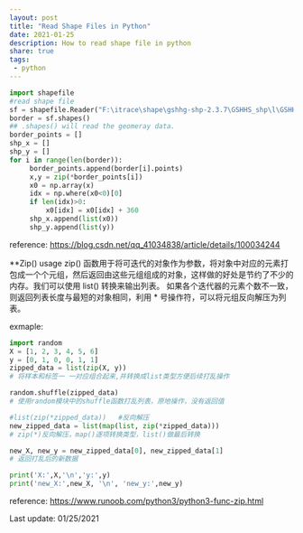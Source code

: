 ```yaml
---
layout: post
title: "Read Shape Files in Python"
date: 2021-01-25
description: How to read shape file in python
share: true
tags:
 - python
---
```


```python
import shapefile 
#read shape file
sf = shapefile.Reader("F:\itrace\shape\gshhg-shp-2.3.7\GSHHS_shp\l\GSHHS_l_L1.shp")
border = sf.shapes()
## .shapes() will read the geomeray data.
border_points = []
shp_x = []
shp_y = []
for i in range(len(border)):
     border_points.append(border[i].points)
     x,y = zip(*border_points[i])
     x0 = np.array(x)
     idx = np.where(x0<0)[0]
     if len(idx)>0:
         x0[idx] = x0[idx] + 360
     shp_x.append(list(x0))
     shp_y.append(list(y))
```     

reference:
<https://blog.csdn.net/qq_41034838/article/details/100034244>


**Zip() usage
zip() 函数用于将可迭代的对象作为参数，将对象中对应的元素打包成一个个元组，然后返回由这些元组组成的对象，这样做的好处是节约了不少的内存。我们可以使用 list() 转换来输出列表。
如果各个迭代器的元素个数不一致，则返回列表长度与最短的对象相同，利用 * 号操作符，可以将元组反向解压为列表。

exmaple:
```python
import random
X = [1, 2, 3, 4, 5, 6]
y = [0, 1, 0, 0, 1, 1]
zipped_data = list(zip(X, y))  
# 将样本和标签一 一对应组合起来,并转换成list类型方便后续打乱操作

random.shuffle(zipped_data)  
# 使用random模块中的shuffle函数打乱列表，原地操作，没有返回值

#list(zip(*zipped_data))   #反向解压
new_zipped_data = list(map(list, zip(*zipped_data)))  
# zip(*)反向解压，map()逐项转换类型，list()做最后转换

new_X, new_y = new_zipped_data[0], new_zipped_data[1]  
# 返回打乱后的新数据

print('X:',X,'\n','y:',y)
print('new_X:',new_X, '\n', 'new_y:',new_y)
```

reference:
<https://www.runoob.com/python3/python3-func-zip.html>

Last update: 01/25/2021
